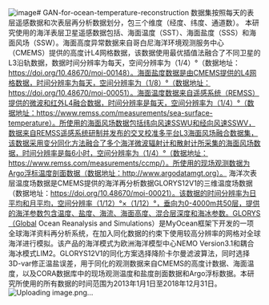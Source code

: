 ![image](https://github.com/user-attachments/assets/37cda7c2-63b9-4375-b5d8-8e819e829486)# GAN-for-ocean-temperature-reconstruction
  数据集按照每天的表层遥感数据和次表层再分析数据划分，包三个维度（经度、纬度、通道数）。
  本研究使用的海洋表层卫星遥感数据包括、海面温度（SST）、海面盐度（SSS）和海面风场（SSW）。海面高度异常数据来自哥白尼海洋环境观测服务中心（CMEMS）提供的高度计L4网格数据，该数据使用最优插值法融合了不同卫星的L3沿轨数据，数据时间分辨率为每天，空间分辨率为（1/4）°（数据地址：https://doi.org/10.48670/moi-00148）。海面盐度数据是由CMEMS提供的L4网格数据，时间分辨率为每天，空间分辨率为（1/8）°（数据地址：https://doi.org/10.48670/moi-00051）。海面温度数据来自遥感系统（REMSS）提供的微波和红外L4融合数据，时间分辨率是每天，空间分辨率为（1/4）°（数据地址：https://www.remss.com/measurements/sea-surface-temperature）。所使用的海面风场数据包括纬向风速SSWU和经向风速SSWV，数据来自REMSS遥感系统研制并发布的交叉校准多平台L3海面风场融合数据集，该数据采用变分同化方法融合了多个海洋微波辐射计和散射计所采集的海面风场数据，时间分辨率是每6小时，空间分辨率为（1/4）°（数据地址：https://www.remss.com/measurements/ccmp/）。所使用的现场观测数据为Argo浮标温度剖面数据（数据地址：http://www.argodatamgt.org）。
  海洋次表层温度场数据是CMEMS提供的海洋再分析数据GLORYS12V1的三维温度场数据（数据地址：https://doi.org/10.48670/moi-00021）。该数据的时间分辨率为日平均和月平均，空间分辨率（1/12）°×（1/12）°，垂向为0-4000m共50层，提供的海洋参数包含温度、盐度、海流、海面高度、混合层深度和海冰参数。GLORYS（Global Ocean Reanalysis and Simulations）是MyOcean框架下开发的一项全球海洋资料再分析系统，在加入同化数据的约束下使用较高分辨率的网格对全球海洋进行模拟。该产品的海洋模式为欧洲海洋模型中心NEMO Version3.1和耦合海冰模式LIM2。GLORYS12V1的同化方案选择降阶卡尔曼滤波算法，同时选择3D-var修正温盐误差，用于同化的观测数据来自CMEMS的高度计数据、海面温度，以及CORA数据库中的现场观测温度和盐度剖面数据和Argo浮标数据。本研究所使用的所有数据的时间范围为2013年1月1日至2018年12月31日。
![Uploading image.png…]()
